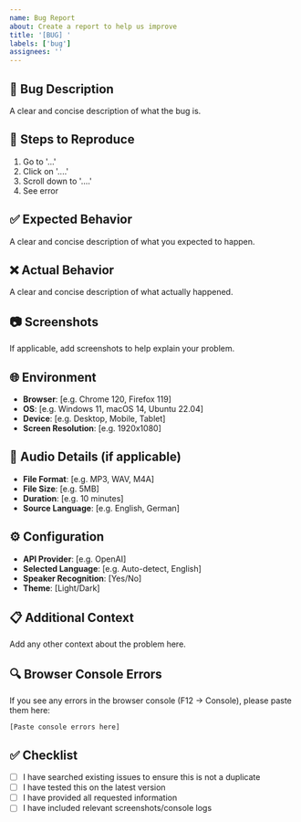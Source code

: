 ```yaml
---
name: Bug Report
about: Create a report to help us improve
title: '[BUG] '
labels: ['bug']
assignees: ''
---
```


## 🐛 Bug Description
A clear and concise description of what the bug is.

## 🔄 Steps to Reproduce
1. Go to '...'
2. Click on '....'
3. Scroll down to '....'
4. See error

## ✅ Expected Behavior
A clear and concise description of what you expected to happen.

## ❌ Actual Behavior
A clear and concise description of what actually happened.

## 📷 Screenshots
If applicable, add screenshots to help explain your problem.

## 🌐 Environment
- **Browser**: [e.g. Chrome 120, Firefox 119]
- **OS**: [e.g. Windows 11, macOS 14, Ubuntu 22.04]
- **Device**: [e.g. Desktop, Mobile, Tablet]
- **Screen Resolution**: [e.g. 1920x1080]

## 🎵 Audio Details (if applicable)
- **File Format**: [e.g. MP3, WAV, M4A]
- **File Size**: [e.g. 5MB]
- **Duration**: [e.g. 10 minutes]
- **Source Language**: [e.g. English, German]

## ⚙️ Configuration
- **API Provider**: [e.g. OpenAI]
- **Selected Language**: [e.g. Auto-detect, English]
- **Speaker Recognition**: [Yes/No]
- **Theme**: [Light/Dark]

## 📋 Additional Context
Add any other context about the problem here.

## 🔍 Browser Console Errors
If you see any errors in the browser console (F12 → Console), please paste them here:

```
[Paste console errors here]
```

## ✅ Checklist
- [ ] I have searched existing issues to ensure this is not a duplicate
- [ ] I have tested this on the latest version
- [ ] I have provided all requested information
- [ ] I have included relevant screenshots/console logs